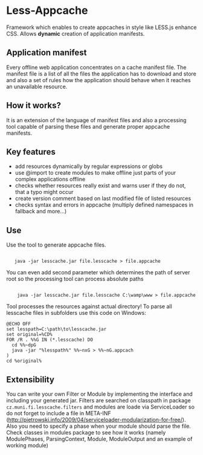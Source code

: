 Less-Appcache
=============

Framework which enables to create appcaches in style like LESS.js enhance CSS. Allows **dynamic** creation
of application manifests.

Application manifest
--------------------
Every offline web application concentrates on a cache manifest file. The manifest
file is a list of all the files the application has to download and store and also a set of rules how the application
should behave when it reaches an unavailable resource.

How it works?
-------------
It is an extension of the language of manifest files and also a processing tool capable of parsing these files
and generate proper appcache manifests.


Key features
------------
* add resources dynamically by regular expressions or globs
* use @import to create modules to make offline just parts of your complex applications offline
* checks whether resources really exist and warns user if they do not, that a typo might occur
* create version comment based on last modified file of listed resources
* checks syntax and errors in appcache (multiply defined namespaces in fallback and more...)

Use
---
Use the tool to generate appcache files.


<code>
   java -jar lesscache.jar file.lesscache > file.appcache
</code>


You can even add second parameter which determines the path of server root so the processing tool
can process absolute paths


<code>
    java -jar lesscache.jar file.lesscache C:\wamp\www > file.appcache
</code>


Tool processes the resources against actual directory! To parse all lesscache files in subfolders use this code on Windows:

    @ECHO OFF
    set lesspath=C:\path\to\lesscache.jar
    set original=%CD%
    FOR /R . %%G IN (*.lesscache) DO 
      cd %%~dpG
      java -jar "%lesspath%" %%~nxG > %%~nG.appcach
    )
    cd %original%


Extensibility
-------------
You can write your own Filter or Module by implementing the interface and including your generated jar.
Filters are searched on classpath in package `cz.muni.fi.lesscache.filters` and modules are loade via ServiceLoader
so do not forget to include a file in META-INF (http://pietrowski.info/2009/04/serviceloader-modularization-for-free/).
Also you need to specify a phase when your module should parse the file. Check classes in modules package to see how it works
(namely ModulePhases, ParsingContext, Module, ModuleOutput and an example of working module)
